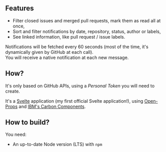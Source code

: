 ## Features

- Filter closed issues and merged pull requests, mark them as read all at once,
- Sort and filter notifications by date, repository, status, author or labels,
- See linked information, like pull request / issue labels.

Notifications will be fetched every 60 seconds (most of the time, it's dynamically given by GitHub at each call).  
You will receive a native notification at each new message.

## How?

It's only based on GitHub APIs, using a _Personal Token_ you will need to create.

It's a [Svelte] application (my first official Svelte application!), using [Open-Props] and [IBM's Carbon Components].

## How to build?

You need:

- An up-to-date Node version (LTS) with `npm`

[Svelte]: https://svelte.dev
[Open-Props]: https://open-props.style
[IBM's Carbon Components]: https://carbon-components-svelte.onrender.com/
